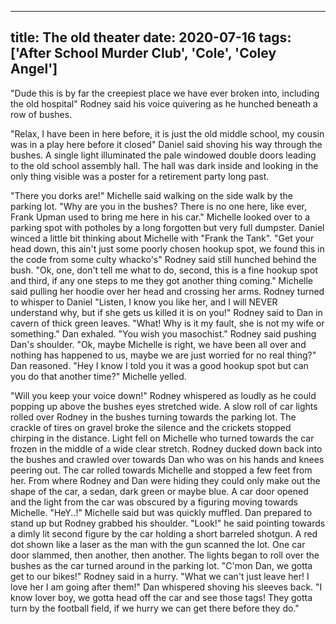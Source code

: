 
---
title: The old theater
date: 2020-07-16
tags: ['After School Murder Club', 'Cole', 'Coley Angel']
---

"Dude this is by far the creepiest place we have ever broken into, including the old hospital" Rodney said his voice quivering as he hunched beneath a row of bushes.

"Relax, I have been in here before, it is just the old middle school, my cousin was in a play here before it closed" Daniel said shoving his way through the bushes. A single light illuminated the pale windowed double doors leading to the old school assembly hall. The hall was dark inside and looking in the only thing visible was a poster for a retirement party long past.

"There you dorks are!" Michelle said walking on the side walk by the parking lot. "Why are you in the bushes? There is no one here, like ever, Frank Upman used to bring me here in his car." Michelle looked over to a parking spot with potholes by a long forgotten but very full dumpster. Daniel winced a little bit thinking about Michelle with "Frank the Tank". "Get your head down, this ain't just some poorly chosen hookup spot, we found this in the code from some culty whacko's" Rodney said still hunched behind the bush. "Ok, one, don't tell me what to do, second, this is a fine hookup spot and third, if any one steps to me they got another thing coming." Michelle said pulling her hoodie over her head and crossing her arms. Rodney turned to whisper to Daniel "Listen, I know you like her, and I will NEVER understand why, but if she gets us killed it is on you!" Rodney said to Dan in cavern of thick green leaves. "What! Why is it my fault, she is not my wife or something." Dan exhaled. "You wish you masochist." Rodney said pushing Dan's shoulder. "Ok, maybe Michelle is right, we have been all over and nothing has happened to us, maybe we are just worried for no real thing?" Dan reasoned. "Hey I know I told you it was a good hookup spot but can you do that another time?" Michelle yelled.

"Will you keep your voice down!" Rodney whispered as loudly as he could popping up above the bushes eyes stretched wide. A slow roll of car lights rolled over Rodney in the bushes turning towards the parking lot. The crackle of tires on gravel broke the silence and the crickets stopped chirping in the distance. Light fell on Michelle who turned towards the car frozen in the middle of a wide clear stretch. Rodney ducked down back into the bushes and crawled over towards Dan who was on his hands and knees peering out. The car rolled towards Michelle and stopped a few feet from her. From where Rodney and Dan were hiding they could only make out the shape of the car, a sedan, dark green or maybe blue. A car door opened and the light from the car was obscured by a figuring moving towards Michelle. "HeY..!" Michelle said but was quickly muffled. Dan prepared to stand up but Rodney grabbed his shoulder. "Look!" he said pointing towards a dimly lit second figure by the car holding a short barreled shotgun. A red dot shown like a laser as the man with the gun scanned the lot. One car door slammed, then another, then another. The lights began to roll over the bushes as the car turned around in the parking lot. "C'mon Dan, we gotta get to our bikes!" Rodney said in a hurry. "What we can't just leave her! I love her I am going after them!" Dan whispered shoving his sleeves back. "I know lover boy, we gotta head off the car and see those tags! They gotta turn by the football field, if we hurry we can get there before they do."
